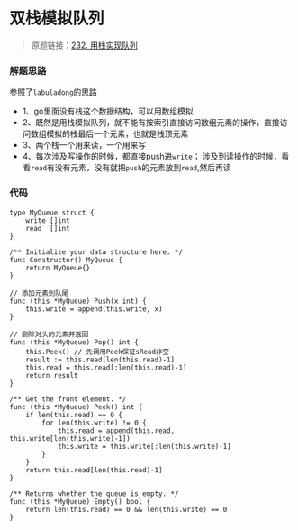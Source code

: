 # 双栈模拟队列
> 原题链接：[232. 用栈实现队列](https://leetcode-cn.com/problems/implement-queue-using-stacks/)

### 解题思路
参照了``labuladong``的思路

* 1、go里面没有栈这个数据结构，可以用数组模拟
* 2、既然是用栈模拟队列，就不能有按索引直接访问数组元素的操作，直接访问数组模拟的栈最后一个元素，也就是栈顶元素
* 3、两个栈一个用来读，一个用来写
* 4、每次涉及写操作的时候，都直接push进``write``；
涉及到读操作的时候，看看``read``有没有元素，没有就把``push``的元素放到``read``,然后再读

### 代码

```golang
type MyQueue struct {
	write []int
	read  []int
}

/** Initialize your data structure here. */
func Constructor() MyQueue {
	return MyQueue{}
}

// 添加元素到队尾
func (this *MyQueue) Push(x int) {
	this.write = append(this.write, x)
}

// 删除对头的元素并返回
func (this *MyQueue) Pop() int {
	this.Peek() // 先调用Peek保证sRead非空
	result := this.read[len(this.read)-1]
	this.read = this.read[:len(this.read)-1]
	return result
}

/** Get the front element. */
func (this *MyQueue) Peek() int {
	if len(this.read) == 0 {
		for len(this.write) != 0 {
			this.read = append(this.read, this.write[len(this.write)-1])
			this.write = this.write[:len(this.write)-1]
		}
	}
	return this.read[len(this.read)-1]
}

/** Returns whether the queue is empty. */
func (this *MyQueue) Empty() bool {
	return len(this.read) == 0 && len(this.write) == 0
}
```